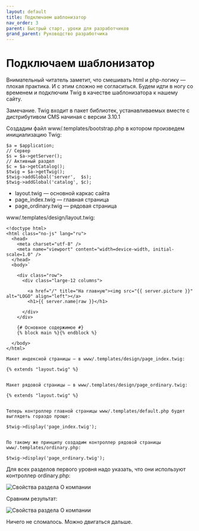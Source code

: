 ```yaml
---
layout: default
title: Подключаем шаблонизатор
nav_order: 3
parent: Быстрый старт, уроки для разработчиков
grand_parent: Руководство разработчика
---
```


# Подключаем шаблонизатор

Внимательный читатель заметит, что смешивать html и php-логику — плохая практика. И с этим сложно не согласиться. Будем идти в ногу со временем и подключим Twig в качестве шаблонизатора к нашему сайту.

Замечание. Twig входит в пакет библиотек, устанавливаемых вместе с дистрибутивом CMS начиная с версии 3.10.1

Создадим файл www/.templates/bootstrap.php в котором произведем инициализацию Twig:

```
$a = $application;
// Сервер
$s = $a->getServer();
// Активный раздел
$c = $a->getCatalog();
$twig = $a->getTwig();
$twig->addGlobal('server',  $s);
$twig->addGlobal('catalog', $c);
```

* layout.twig — основной каркас сайта
* page_index.twig — главная страница
* page_ordinary.twig — рядовая страница

www/.templates/design/layout.twig:

```
<!doctype html>
<html class="no-js" lang="ru">
  <head>
    <meta charset="utf-8" />
    <meta name="viewport" content="width=device-width, initial-scale=1.0" />
  </head>
  <body>`
 
    <div class="row">
      <div class="large-12 columns">
 
        <a href="/" title="На главную"><img src="{{ server.picture }}" alt="LOGO" align="left"></a>
        <h1>{{ server.name|raw }}</h1>
 
      </div>
    </div>
 
    {# Основное содержимое #}   
    {% block main %}{% endblock %}   
 
  </body> 
</html>

Макет индексной страницы — в www/.templates/design/page_index.twig:

{% extends "layout.twig" %}
 

Макет рядовой страницы — в www/.templates/design/page_ordinary.twig:

{% extends "layout.twig" %}
 

Теперь контроллер главной страницы www/.templates/default.php будет выглядеть гораздо проще:

$twig->display('page_index.twig');
 

По такому же принципу создадим контроллер рядовой страницы www/.templates/ordinary.php:

$twig->display('page_ordinary.twig');
 ```

Для всех разделов первого уровня надо указать, что они используют контроллер ordinary.php:

![Свойства раздела О компании]({{site.baseurl}}/images/pic10.png)

Сравним результат:

![Свойства раздела О компании]({{site.baseurl}}/images/pic7.png)

Ничего не сломалось. Можно двигаться дальше.